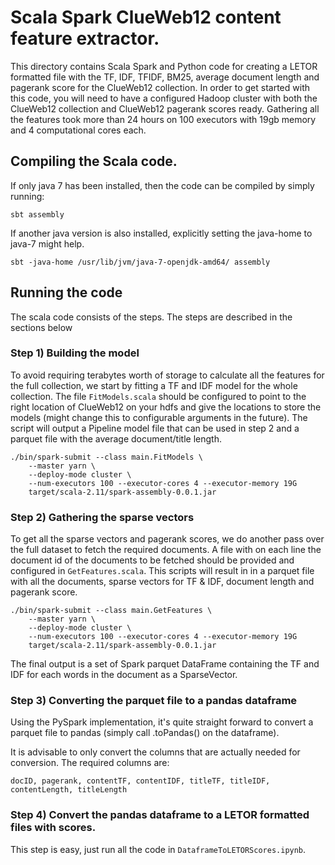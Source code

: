 # Scala Spark ClueWeb12 content feature extractor. 
This directory contains Scala Spark and Python code for creating a LETOR formatted file with the TF, IDF, TFIDF, BM25, average document length and pagerank score for the ClueWeb12 collection. In order to get started with this code, you will need to have a configured Hadoop cluster with both the ClueWeb12 collection and ClueWeb12 pagerank scores ready. Gathering all the features took more than 24 hours on 100 executors with 19gb memory and 4 computational cores each. 

## Compiling the Scala code.
If only java 7 has been installed, then the code can be compiled by simply running:

```
sbt assembly
```

If another java version is also installed, explicitly setting the java-home to java-7 might help.


```
sbt -java-home /usr/lib/jvm/java-7-openjdk-amd64/ assembly
```

## Running the code
The scala code consists of the steps. The steps are described in the sections below

### Step 1) Building the model
To avoid requiring terabytes worth of storage to calculate all the features for the full collection, we start by fitting a TF and IDF model for the whole collection. The file `FitModels.scala` should be configured to point to the right location of ClueWeb12 on your hdfs and give the locations to store the models (might change this to configurable arguments in the future). The script will output a Pipeline model file that can be used in step 2 and a parquet file with the average document/title length.

```
./bin/spark-submit --class main.FitModels \
    --master yarn \
    --deploy-mode cluster \
    --num-executors 100 --executor-cores 4 --executor-memory 19G
    target/scala-2.11/spark-assembly-0.0.1.jar
```

### Step 2) Gathering the sparse vectors
To get all the sparse vectors and pagerank scores, we do another pass over the full dataset to fetch the required documents. A file with on each line the document id of the documents to be fetched should be provided and configured in `GetFeatures.scala`. This scripts will result in in a parquet file with all the documents, sparse vectors for TF & IDF, document length and pagerank score. 

```
./bin/spark-submit --class main.GetFeatures \
    --master yarn \
    --deploy-mode cluster \
    --num-executors 100 --executor-cores 4 --executor-memory 19G
    target/scala-2.11/spark-assembly-0.0.1.jar
```

The final output is a set of Spark parquet DataFrame containing the TF and IDF for each words in the document as a SparseVector. 


### Step 3) Converting the parquet file to a pandas dataframe
Using the PySpark implementation, it's quite straight forward to convert a parquet file to pandas (simply call .toPandas() on the dataframe).

It is advisable to only convert the columns that are actually needed for conversion. The required columns are: 
```
docID, pagerank, contentTF, contentIDF, titleTF, titleIDF, contentLength, titleLength
```

### Step 4) Convert the pandas dataframe to a LETOR formatted files with scores.
This step is easy, just run all the code in `DataframeToLETORScores.ipynb`.